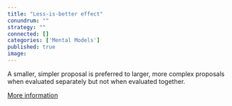 ```yaml
---
title: "Less-is-better effect"
conundrum: ""
strategy: ""
connected: []
categories: ['Mental Models']
published: true
image: 
---
```


A smaller, simpler proposal is preferred to larger, more complex proposals when evaluated separately but not when evaluated together.

[More information](https://en.wikipedia.org/wiki/Less-is-better_effect)


